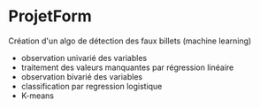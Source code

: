 # ProjetForm
Création d'un algo de détection des faux billets (machine learning)
* observation univarié des variables
* traitement des valeurs manquantes par régression linéaire
* observation bivarié des variables
* classification par regression logistique
* K-means
